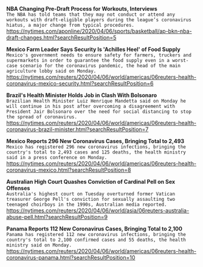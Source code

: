 **NBA Changing Pre-Draft Process for Workouts, Interviews**\
`The NBA has told teams that they may not conduct or attend any workouts with draft-eligible players during the league’s coronavirus hiatus, a major change from typical procedures.`\
https://nytimes.com/aponline/2020/04/06/sports/basketball/ap-bkn-nba-draft-changes.html?searchResultPosition=5

**Mexico Farm Leader Says Security Is 'Achilles Heel' of Food Supply**\
`Mexico's government needs to ensure safety for farmers, truckers and supermarkets in order to guarantee the food supply even in a worst-case scenario for the coronavirus pandemic, the head of the main agriculture lobby said on Monday.`\
https://nytimes.com/reuters/2020/04/06/world/americas/06reuters-health-coronavirus-mexico-security.html?searchResultPosition=6

**Brazil's Health Minister Holds Job in Clash With Bolsonaro**\
`Brazilian Health Minister Luiz Henrique Mandetta said on Monday he will continue in his post after overcoming a disagreement with President Jair Bolsonaro over the need for social distancing to stop the spread of coronavirus.`\
https://nytimes.com/reuters/2020/04/06/world/americas/06reuters-health-coronavirus-brazil-minister.html?searchResultPosition=7

**Mexico Reports 296 New Coronavirus Cases, Bringing Total to 2,493**\
`Mexico has registered 296 new coronavirus infections, bringing the country's total to 2,493 cases and 125 deaths, the health ministry said in a press conference on Monday.`\
https://nytimes.com/reuters/2020/04/06/world/americas/06reuters-health-coronavirus-mexico.html?searchResultPosition=8

**Australian High Court Quashes Conviction of Cardinal Pell on Sex Offenses**\
`Australia's highest court on Tuesday overturned former Vatican treasurer George Pell's conviction for sexually assaulting two teenaged choirboys in the 1990s, Australian media reported.`\
https://nytimes.com/reuters/2020/04/06/world/asia/06reuters-australia-abuse-pell.html?searchResultPosition=9

**Panama Reports 112 New Coronavirus Cases, Bringing Total to 2,100**\
`Panama has registered 112 new coronavirus infections, bringing the country's total to 2,100 confirmed cases and 55 deaths, the health ministry said on Monday.`\
https://nytimes.com/reuters/2020/04/06/world/americas/06reuters-health-coronavirus-panama.html?searchResultPosition=10

